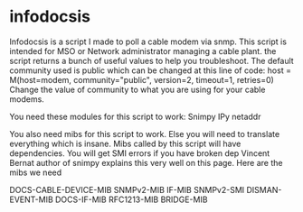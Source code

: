 infodocsis
==========

Infodocsis is a script I made to poll a cable modem via snmp. This script is intended for MSO or Network administrator managing a cable plant. the script returns a bunch of useful values to help you troubleshoot. 
The default community used is public which can be changed at this line of code:
host = M(host=modem, community="public", version=2, timeout=1, retries=0)
Change the value of community to what you are using for your cable modems.

You need these modules for this script to work:
Snimpy
IPy
netaddr

You also need mibs for this script to work. Else you will need to translate everything which is insane.
Mibs called by this script will have dependencies. You will get SMI errors if you have broken dep
Vincent Bernat author of snimpy explains this very well on this page.
Here are the mibs we need 

DOCS-CABLE-DEVICE-MIB
SNMPv2-MIB
IF-MIB
SNMPv2-SMI
DISMAN-EVENT-MIB
DOCS-IF-MIB
RFC1213-MIB
BRIDGE-MIB
